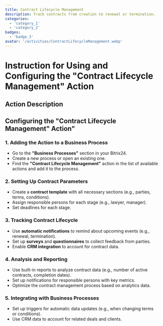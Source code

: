 ```yaml
---
title: Contract Lifecycle Management
description: Track contracts from creation to renewal or termination.
categories: 
  - 'category_1'
  - 'category_2'
badges: 
  - 'badge_3'
avatar: '/activities/ContractLifecycleManagement.webp'
---
```


# Instruction for Using and Configuring the "Contract Lifecycle Management" Action

## Action Description

## Configuring the "Contract Lifecycle Management" Action"

### 1. Adding the Action to a Business Process
- Go to the **"Business Processes"** section in your Bitrix24.
- Create a new process or open an existing one.
- Find the **"Contract Lifecycle Management"** action in the list of available actions and add it to the process.

### 2. Setting Up Contract Parameters
- Create a **contract template** with all necessary sections (e.g., parties, terms, conditions).
- Assign responsible persons for each stage (e.g., lawyer, manager).
- Set deadlines for each stage.

### 3. Tracking Contract Lifecycle
- Use **automatic notifications** to remind about upcoming events (e.g., renewal, termination).
- Set up **surveys** and **questionnaires** to collect feedback from parties.
- Enable **CRM integration** to account for contract data.

### 4. Analysis and Reporting
- Use built-in reports to analyze contract data (e.g., number of active contracts, completion dates).
- Set up notifications for responsible persons with key metrics.
- Optimize the contract management process based on analytics data.

### 5. Integrating with Business Processes
- Set up triggers for automatic data updates (e.g., when changing terms or conditions).
- Use CRM data to account for related deals and clients. 
